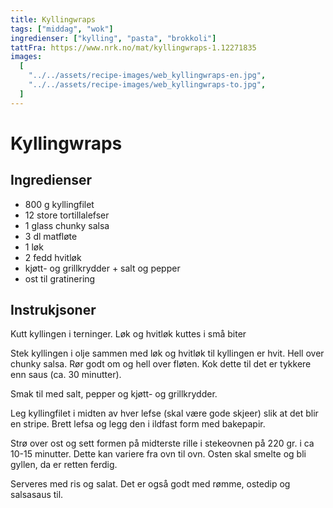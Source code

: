 ```yaml
---
title: Kyllingwraps
tags: ["middag", "wok"]
ingredienser: ["kylling", "pasta", "brokkoli"]
tattFra: https://www.nrk.no/mat/kyllingwraps-1.12271835
images:
  [
    "../../assets/recipe-images/web_kyllingwraps-en.jpg",
    "../../assets/recipe-images/web_kyllingwraps-to.jpg",
  ]
---
```


# Kyllingwraps

## Ingredienser

- 800 g kyllingfilet
- 12 store tortillalefser
- 1 glass chunky salsa
- 3 dl matfløte
- 1 løk
- 2 fedd hvitløk
- kjøtt- og grillkrydder + salt og pepper
- ost til gratinering

## Instrukjsoner

Kutt kyllingen i terninger. Løk og hvitløk kuttes i små biter

Stek kyllingen i olje sammen med løk og hvitløk til kyllingen er hvit. Hell over chunky salsa. Rør godt om og hell over fløten. Kok dette til det er tykkere enn saus (ca. 30 minutter).

Smak til med salt, pepper og kjøtt- og grillkrydder.

Leg kyllingfilet i midten av hver lefse (skal være gode skjeer) slik at det blir en stripe. Brett lefsa og legg den i ildfast form med bakepapir.

Strø over ost og sett formen på midterste rille i stekeovnen på 220 gr. i ca 10-15 minutter. Dette kan variere fra ovn til ovn. Osten skal smelte og bli gyllen, da er retten ferdig.

Serveres med ris og salat. Det er også godt med rømme, ostedip og salsasaus til.
